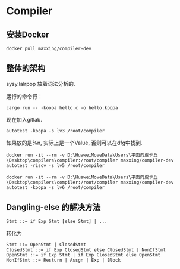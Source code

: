 # Compiler

## 安装Docker

```shell
docker pull maxxing/compiler-dev
```

## 整体的架构

sysy.lalrpop 放着词法分析的.

运行的命令行：
```shell
cargo run -- -koopa hello.c -o hello.koopa
```

现在加入gitlab.

```shell
autotest -koopa -s lv3 /root/compiler
```

如果放的是%n, 实际上是一个Value, 否则可以在dfg中找到.

```
docker run -it --rm -v D:\HuaweiMoveData\Users\平面向皮卡丘\Desktop\compilers\compiler:/root/compiler maxxing/compiler-dev autotest -riscv -s lv5 /root/compiler
```

```
docker run -it --rm -v D:\HuaweiMoveData\Users\平面向皮卡丘\Desktop\compilers\compiler:/root/compiler maxxing/compiler-dev autotest -koopa -s lv6 /root/compiler
```

## Dangling-else 的解决方法

```
Stmt ::= if Exp Stmt [else Stmt] | ...
```

转化为

```
Stmt ::= OpenStmt | ClosedStmt
ClosedStmt ::= if Exp ClosedStmt else ClosedStmt | NonIfStmt
OpenStmt ::= if Exp Stmt | if Exp ClosedStmt else OpenStmt
NonIfStmt ::= Resturn | Assgn | Exp | Block
```

